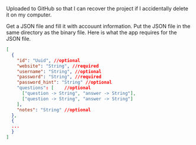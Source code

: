 Uploaded to GitHub so that I can recover the project if I accidentally delete it on my computer.

Get a JSON file and fill it with accouunt information. Put the JSON file in the same directory as the binary file. Here is what the app requires for the JSON file.
```json
[
  {
    "id": "Uuid", //optional
    "website": "String", //required
    "username": "String", //optional
    "password": "String", //required
    "password_hint": "String" //optional
    "questions": [    //optional
      ["question -> String", "answer -> String"],
      ["question -> String", "answer -> String"]
    ],
    "notes": "String" //optional
  },
  {
  ...
  }
]
```
